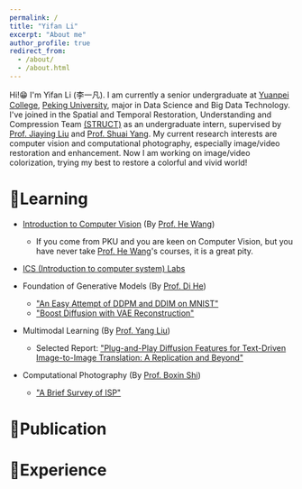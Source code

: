 ```yaml
---
permalink: /
title: "Yifan Li"
excerpt: "About me"
author_profile: true
redirect_from: 
  - /about/
  - /about.html
---
```


Hi!😁 I'm Yifan Li (李一凡). I am currently a senior undergraduate at [Yuanpei College](https://yuanpei.pku.edu.cn/en/), [Peking University](https://www.pku.edu.cn/), major in Data Science and Big Data Technology. I've joined in the Spatial and Temporal Restoration, Understanding and Compression Team [(STRUCT)](http://39.96.165.147/struct.html) as an undergraduate intern, supervised by [Prof. Jiaying Liu](http://39.96.165.147/people/liujiaying.html) and [Prof. Shuai Yang](https://williamyang1991.github.io/). My current research interests are computer vision and computational photography, especially image/video restoration and enhancement. Now I am working on image/video colorization, trying my best to restore a colorful and vivid world!
# 📖Learning
- [Introduction to Computer Vision](https://github.com/lyf1212/PKU_Introduction-to-Computer-Vision/tree/main) (By [Prof. He Wang](https://hughw19.github.io/))
  - If you come from PKU and you are keen on Computer Vision, but you have never take [Prof. He Wang](https://hughw19.github.io/)'s courses, it is a great pity.
    
- [ICS (Introduction to computer system) Labs](https://github.com/lyf1212/CSAPP_Lab)

- Foundation of Generative Models (By [Prof. Di He](https://dihe-pku.github.io/))
  - ["An Easy Attempt of DDPM and DDIM on MNIST"](https://github.com/lyf1212/lyf1212.github.io/blob/master/_learning/foundation_of_generative_model_hw2.pdf)
  - ["Boost Diffusion with VAE Reconstruction"](https://github.com/lyf1212/lyf1212.github.io/blob/master/_learning/foundation_of_generative_model_final_report.pdf) 

- Multimodal Learning (By [Prof. Yang Liu](http://www.csyangliu.com/))
  - Selected Report: ["Plug-and-Play Diffusion Features for Text-Driven Image-to-Image Translation: A Replication and Beyond"](https://github.com/lyf1212/lyf1212.github.io/blob/master/_learning/multimodal_report.pdf)
    
- Computational Photography (By [Prof. Boxin Shi](https://camera.pku.edu.cn/team))
  - ["A Brief Survey of ISP"](https://github.com/lyf1212/lyf1212.github.io/blob/master/_learning/A%20survey%20of%20ISP.pdf)

  
# 👀Publication
# 👀Experience


